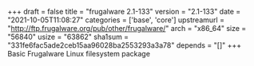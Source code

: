 +++
draft = false
title = "frugalware 2.1-133"
version = "2.1-133"
date = "2021-10-05T11:08:27"
categories = ['base', 'core']
upstreamurl = "http://ftp.frugalware.org/pub/other/frugalware/"
arch = "x86_64"
size = "56840"
usize = "63862"
sha1sum = "331fe6fac5ade2ceb15aa96028ba2553293a3a78"
depends = "[]"
+++
Basic Frugalware Linux filesystem package